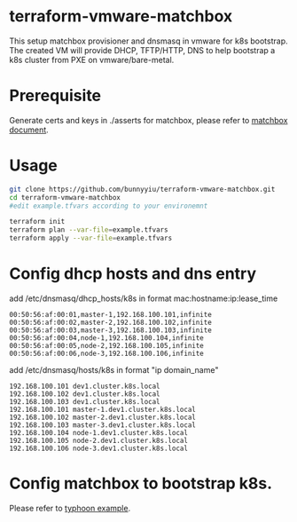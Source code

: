 # terraform-vmware-matchbox
This setup matchbox provisioner and dnsmasq in vmware for k8s bootstrap. The created VM will provide DHCP, TFTP/HTTP, DNS to help bootstrap a k8s cluster from PXE on vmware/bare-metal.

# Prerequisite
Generate certs and keys in ./asserts for matchbox, please refer to [matchbox document](https://github.com/coreos/matchbox/tree/master/scripts/tls).

# Usage
```bash
git clone https://github.com/bunnyyiu/terraform-vmware-matchbox.git
cd terraform-vmware-matchbox
#edit example.tfvars according to your environemnt

terraform init
terraform plan --var-file=example.tfvars
terraform apply --var-file=example.tfvars
```

# Config dhcp hosts and dns entry
add /etc/dnsmasq/dhcp_hosts/k8s in format mac:hostname:ip:lease_time
```
00:50:56:af:00:01,master-1,192.168.100.101,infinite
00:50:56:af:00:02,master-2,192.168.100.102,infinite
00:50:56:af:00:03,master-3,192.168.100.103,infinite
00:50:56:af:00:04,node-1,192.168.100.104,infinite
00:50:56:af:00:05,node-2,192.168.100.105,infinite
00:50:56:af:00:06,node-3,192.168.100.106,infinite
```

add /etc/dnsmasq/hosts/k8s in format "ip domain_name"
```
192.168.100.101 dev1.cluster.k8s.local
192.168.100.102 dev1.cluster.k8s.local
192.168.100.103 dev1.cluster.k8s.local
192.168.100.101 master-1.dev1.cluster.k8s.local
192.168.100.102 master-2.dev1.cluster.k8s.local
192.168.100.103 master-3.dev1.cluster.k8s.local
192.168.100.104 node-1.dev1.cluster.k8s.local
192.168.100.105 node-2.dev1.cluster.k8s.local
192.168.100.106 node-3.dev1.cluster.k8s.local
```

# Config matchbox to bootstrap k8s.
Please refer to [typhoon example](https://typhoon.psdn.io/bare-metal/).
